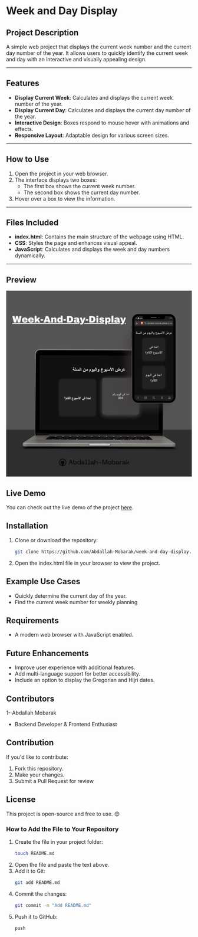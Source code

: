 # Week and Day Display

## Project Description
A simple web project that displays the current week number and the current day number of the year. It allows users to quickly identify the current week and day with an interactive and visually appealing design.

---

## Features
- **Display Current Week**: Calculates and displays the current week number of the year.
- **Display Current Day**: Calculates and displays the current day number of the year.
- **Interactive Design**: Boxes respond to mouse hover with animations and effects.
- **Responsive Layout**: Adaptable design for various screen sizes.

---

## How to Use
1. Open the project in your web browser.
2. The interface displays two boxes:
   - The first box shows the current week number.
   - The second box shows the current day number.
3. Hover over a box to view the information.

---

## Files Included
- **index.html**: Contains the main structure of the webpage using HTML.
- **CSS**: Styles the page and enhances visual appeal.
- **JavaScript**: Calculates and displays the week and day numbers dynamically.

---
## Preview
![](Screenshot.png)
## Live Demo
You can check out the live demo of the project [here](https://abdallah-mobarak.github.io/week-and-day-display/).

## Installation
1. Clone or download the repository:
   ```bash
   git clone https://github.com/Abdallah-Mobarak/week-and-day-display.

2. Open the index.html file in your browser to view the project. 

## Example Use Cases
- Quickly determine the current day of the year.
- Find the current week number for weekly planning
## Requirements
- A modern web browser with JavaScript enabled.

## Future Enhancements
- Improve user experience with additional features.
- Add multi-language support for better accessibility.
- Include an option to display the Gregorian and Hijri dates.
## Contributors
1- Abdallah Mobarak
- Backend Developer & Frontend Enthusiast

## Contribution
If you'd like to contribute:
1. Fork this repository.
2. Make your changes.
3. Submit a Pull Request for review
## License
This project is open-source and free to use. 😊


### **How to Add the File to Your Repository**
1. Create the file in your project folder:
   ```bash
   touch README.md

2. Open the file and paste the text above.
3. Add it to Git:  
    ```bash
    git add README.md

4. Commit the changes:
    ```bash
    git commit -m "Add README.md"
5. Push it to GitHub: 
    ```bash git
    push

